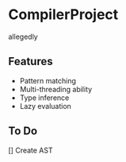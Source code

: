# CompilerProject
allegedly

## Features
- Pattern matching
- Multi-threading ability
- Type inference
- Lazy evaluation

## To Do
[] Create AST
